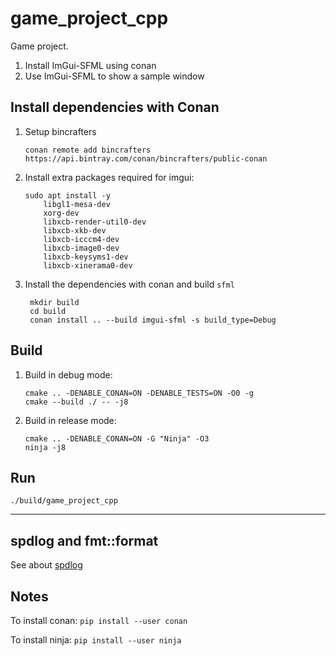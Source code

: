 # game_project_cpp

Game project.
 
1. Install ImGui-SFML using conan
2. Use ImGui-SFML to show a sample window

## Install dependencies with Conan

1. Setup bincrafters

    `conan remote add bincrafters https://api.bintray.com/conan/bincrafters/public-conan`

2. Install extra packages required for imgui:

    ````
    sudo apt install -y 
        libgl1-mesa-dev
        xorg-dev
        libxcb-render-util0-dev
        libxcb-xkb-dev
        libxcb-icccm4-dev
        libxcb-image0-dev
        libxcb-keysyms1-dev
        libxcb-xinerama0-dev
    ````

3. Install the dependencies with conan and build `sfml`

   ````
    mkdir build
    cd build
    conan install .. --build imgui-sfml -s build_type=Debug
    ````

## Build

1. Build in debug mode:

    ````
    cmake .. -DENABLE_CONAN=ON -DENABLE_TESTS=ON -O0 -g
    cmake --build ./ -- -j8
    ````

2. Build in release mode:

    ````
    cmake .. -DENABLE_CONAN=ON -G "Ninja" -O3 
    ninja -j8
    ````

## Run 

    ./build/game_project_cpp

---

## spdlog and fmt::format

See about [spdlog](https://github.com/gabime/spdlog/wiki/3.-Custom-formatting)

## Notes

To install conan: `pip install --user conan`

To install ninja: `pip install --user ninja`